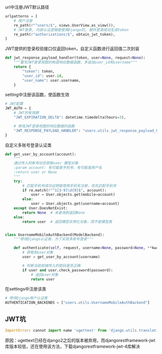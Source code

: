 url中注册JWT默认路径

```python
urlpatterns = [
    # 用户注册
    re_path(r"^users/$", views.UserView.as_view()),
    # JWT登录, 内部认证逻辑是使用Django的, 额外登录成功生成token
    re_path(r"authorizations/$", obtain_jwt_token),
]
```

JWT提供的登录校验接口仅返回token，自定义函数进行返回值二次封装

```python
def jwt_response_payload_handler(token, user=None, request=None):
    """重写JWT登录视图的构造响应数据函数，多追加user_id和username"""
    return {
        "token": token,
        "user_id": user.id,
        "user_name": user.username,
    }
```

setting中注册该函数，使函数生效

```python
# JWT配置
JWT_AUTH = {
    # JWT的有效期
    "JWT_EXPIRATION_DELTA": datetime.timedelta(hours=3),

    # 修改JWT登录视图的响应数据的函数
    "JWT_RESPONSE_PAYLOAD_HANDLER": "users.utils.jwt_response_payload_handler",
}
```



自定义多账号登录认证类

```python
def get_user_by_account(account):
    """
    通过传入的账号动态获取user 模型对象
    :param account: 有可能是手机号，有可能是用户名
    :return user or None
    """
    try:
        # 匹配手机号成功证明是使用手机号注册，优先匹配手机号
        if re.match(r"^1[3-9]\d{9}$", account):
            user = User.objects.get(mobile=account)
        else:
            user = User.objects.get(username=account)
    except User.DoesNotExist:
        return None  # 未查询到返回None
    else:
        return user  # 返回模型实例化对象，而不是模型类


class UsernameMobileAuthBackend(ModelBackend):
    """修改Django认证类，为了实现多账号登录"""

    def authenticate(self, request, username=None, password=None, **kwargs):
        # 获取到user对象
        user = get_user_by_account(username)

        # 判断当前前端传入的密码是否正确
        if user and user.check_password(password):
            # 返回user对象
            return user
```



在settings中注册该类

```python
# 修改Django用户认证类
AUTHENTICATION_BACKENDS = ["users.utils.UsernameMobileAuthBackend"]
```



## JWT坑

```python
ImportError: cannot import name 'ugettext' from 'django.utils.translation' (D:\py_venv\task_manage\lib\site-packages\django\utils\translation\__init__.py)
```

原因：ugettext已经在django2之后的版本被弃用，而djangorestframework-jwt库版本较低，还在使用该方法，下载djangorestframework-jwt-4库解决